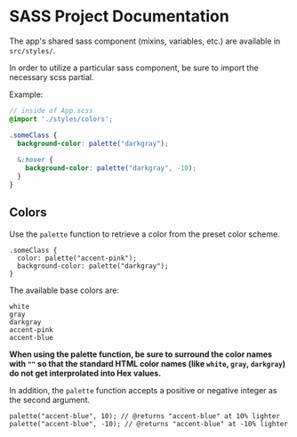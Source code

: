 # SASS Project Documentation

The app's shared sass component (mixins, variables, etc.) are available in `src/styles/`.

In order to utilize a particular sass component, be sure to import the necessary scss partial.

Example:

```scss
// inside of App.scss
@import './styles/colors';

.someClass {
  background-color: palette("darkgray");
  
  &:hover {
    background-color: palette("darkgray", -10);
  }
}
```

## Colors

Use the `palette` function to retrieve a color from the preset color scheme.

```
.someClass {
  color: palette("accent-pink");
  background-color: palette("darkgray");
}
```

The available base colors are:

```
white
gray
darkgray
accent-pink
accent-blue
```

**When using the palette function, be sure to surround the color names with `""` so that the standard HTML color names (like `white`, `gray`, `darkgray`) do not get interprolated into Hex values.**

In addition, the `palette` function accepts a positive or negative integer as the second argument.

```
palette("accent-blue", 10); // @returns "accent-blue" at 10% lighter
palette("accent-blue", -10); // @returns "accent-blue" at -10% lighter
```
